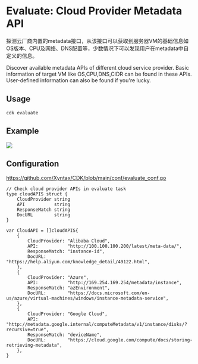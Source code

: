 # Evaluate: Cloud Provider Metadata API

探测云厂商内置的metadata接口，从该接口可以获取到服务器VM的基础信息如OS版本、CPU及网络、DNS配置等，少数情况下可以发现用户在metadata中自定义的信息。

Discover available metadata APIs of different cloud service provider. Basic information of target VM like OS,CPU,DNS,CIDR can be found in these APIs. User-defined information can also be found if you're lucky.

## Usage 
```
cdk evaluate
```

## Example
![](https://static.cdxy.me/20201201113837_sBt38B_Screenshot.jpeg)

## Configuration

https://github.com/Xyntax/CDK/blob/main/conf/evaluate_conf.go

```
// Check cloud provider APIs in evaluate task
type cloudAPIS struct {
	CloudProvider string
	API           string
	ResponseMatch string
	DocURL        string
}

var CloudAPI = []cloudAPIS{
	{
		CloudProvider: "Alibaba Cloud",
		API:           "http://100.100.100.200/latest/meta-data/",
		ResponseMatch: "instance-id",
		DocURL:        "https://help.aliyun.com/knowledge_detail/49122.html",
	},
	{
		CloudProvider: "Azure",
		API:           "http://169.254.169.254/metadata/instance",
		ResponseMatch: "azEnvironment",
		DocURL:        "https://docs.microsoft.com/en-us/azure/virtual-machines/windows/instance-metadata-service",
	},
	{
		CloudProvider: "Google Cloud",
		API:           "http://metadata.google.internal/computeMetadata/v1/instance/disks/?recursive=true",
		ResponseMatch: "deviceName",
		DocURL:        "https://cloud.google.com/compute/docs/storing-retrieving-metadata",
	},
}
```